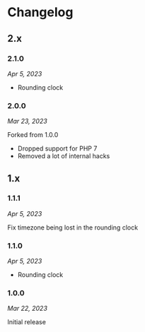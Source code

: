# Changelog

## 2.x

### 2.1.0

*Apr 5, 2023*

* Rounding clock

### 2.0.0

*Mar 23, 2023*

Forked from 1.0.0

* Dropped support for PHP 7
* Removed a lot of internal hacks

## 1.x

### 1.1.1

*Apr 5, 2023*

Fix timezone being lost in the rounding clock

### 1.1.0

*Apr 5, 2023*

* Rounding clock

### 1.0.0

*Mar 22, 2023*

Initial release
